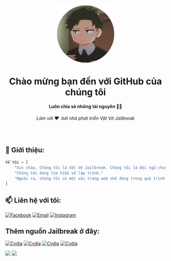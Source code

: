 <div align="center">
  <img src="img/icon.png" alt="Vật Vờ Jailbreak width="320">
  <h1>Chào mừng bạn đến với GitHub của chúng tôi</h1>
  <strong>Luôn chia sẻ những tài nguyên 🧏🏻</strong>
  <h6>Làm với ❤️ &nbsp;bởi nhà phát triển Vật Vờ Jailbreak</h6>
</div>
<br>

## 📝 Giới thiệu:

```py
Về tôi = [
    "Xin chào, Chúng tôi là Vật Vờ Jailbreak. Chúng tôi là đội ngũ chuyên chia sẻ kiến thức và tài nguyên về jailbreak."
    "Chúng tôi đang tìm hiểu về lập trình."
    "Ngoài ra, chúng tôi có một vài trang web nhỏ đang trong quá trình tìm hiểu và học tập."
]
```

## 📫 Liên hệ với tôi:
[![Facebook](https://img.shields.io/badge/Facebook-0077B5?style=for-the-badge&logo=facebook&color=395693&logoColor=white)](https://www.facebook.com/vatvojailbreak/)
[![Email](https://img.shields.io/badge/Gmail-0077B5?style=for-the-badge&logo=gmail&color=ff1800&logoColor=white)](mailto:vatvojb@gmail.com/)
[![Instagram](https://img.shields.io/badge/Instagram-0077B5?style=for-the-badge&logo=instagram&color=F2344E&logoColor=white)](https://www.instagram.com/bqhtit/)

## Thêm nguồn Jailbreak ở đây:
[![Cydia](https://img.shields.io/badge/Cydia-0077B5?style=for-the-badge&logo=cydia&color=EB974E&logoColor=white)](https://vatvojailbreak.github.io/)
[![Cydia](https://img.shields.io/badge/Sileo-0077B5?style=for-the-badge&logo=cydia&color=03A678&logoColor=white)](https://vatvojailbreak.github.io/)
[![Cydia](https://img.shields.io/badge/Zebra-0077B5?style=for-the-badge&logo=cydia&color=EEEEEE&logoColor=white)](https://vatvojailbreak.github.io/)
[![Cydia](https://img.shields.io/badge/Installer5-0077B5?style=for-the-badge&logo=cydia&color=59ABE3&logoColor=white)](https://vatvojailbreak.github.io/)

<img src="https://github-readme-stats.vercel.app/api?username=vatvojailbreak&theme=tokyonight&show_icons=true&count_private=true">
<img src="https://github-readme-stats.vercel.app/api/top-langs/?username=vatvojailbreak&theme=tokyonight&layout=&langs_count=5">
